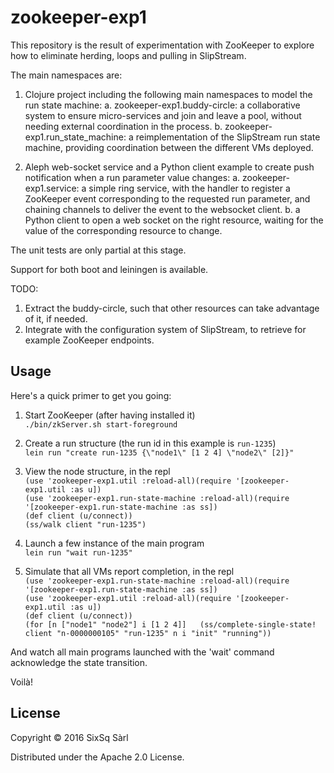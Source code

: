 # zookeeper-exp1

This repository is the result of experimentation with ZooKeeper to explore how to eliminate herding, loops and pulling in SlipStream.

The main namespaces are:

1. Clojure project including the following main namespaces to model the run state machine:
   a. zookeeper-exp1.buddy-circle: a collaborative system to ensure micro-services and join and leave a pool, without      needing external coordination in the process.
   b. zookeeper-exp1.run_state_machine: a reimplementation of the SlipStream run state machine, providing coordination     between the different VMs deployed.

2. Aleph web-socket service and a Python client example to create push notification when a run parameter value changes:
   a. zookeeper-exp1.service: a simple ring service, with the handler to register a ZooKeeper event corresponding to the
      requested run parameter, and chaining channels to deliver the event to the websocket client.
   b. a Python client to open a web socket on the right resource, waiting for the value of the corresponding resource
      to change.

The unit tests are only partial at this stage.

Support for both boot and leiningen is available.

TODO:

1. Extract the buddy-circle, such that other resources can take advantage of it, if needed.
2. Integrate with the configuration system of SlipStream, to retrieve for example ZooKeeper endpoints.

## Usage

Here's a quick primer to get you going:

1. Start ZooKeeper (after having installed it)  
`./bin/zkServer.sh start-foreground`

2. Create a run structure (the run id in this example is `run-1235`)  
`lein run "create run-1235 {\"node1\" [1 2 4] \"node2\" [2]}"`

3. View the node structure, in the repl  
`(use 'zookeeper-exp1.util :reload-all)(require '[zookeeper-exp1.util :as u])`  
`(use 'zookeeper-exp1.run-state-machine :reload-all)(require '[zookeeper-exp1.run-state-machine :as ss])`  
`(def client (u/connect))`  
`(ss/walk client "run-1235")`  

4. Launch a few instance of the main program  
`lein run "wait run-1235"`

5. Simulate that all VMs report completion, in the repl  
`(use 'zookeeper-exp1.run-state-machine :reload-all)(require '[zookeeper-exp1.run-state-machine :as ss])`  
`(use 'zookeeper-exp1.util :reload-all)(require '[zookeeper-exp1.util :as u])`  
`(def client (u/connect))`  
`(for [n ["node1" "node2"] i [1 2 4]]  
(ss/complete-single-state! client "n-0000000105" "run-1235" n i "init" "running"))`

And watch all main programs launched with the 'wait' command acknowledge the state transition. 

Voilà!

## License

Copyright © 2016 SixSq Sàrl

Distributed under the Apache 2.0 License.
